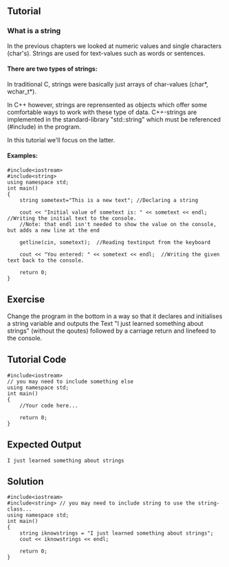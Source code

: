 Tutorial
--------

###  What is a string

In the previous chapters we looked at numeric values and single characters (char's).
Strings are used for text-values such as words or sentences.

#### There are two types of strings:
In traditional C, strings were basically just arrays of char-values (char*, wchar_t*).

In C++ however, strings are reprensented as objects which offer some comfortable ways to work with these type of data.
C++-strings are implemented in the standard-library "std::string" which must be referenced (#include) in the program.

In this tutorial we'll focus on the latter.

#### Examples:
    #include<iostream> 
    #include<string>
    using namespace std; 
    int main() 
    { 
        string sometext="This is a new text"; //Declaring a string

        cout << "Initial value of sometext is: " << sometext << endl;  //Writing the initial text to the console.
        //Note: that endl isn't needed to show the value on the console, but adds a new line at the end

        getline(cin, sometext);  //Reading textinput from the keyboard

        cout << "You entered: " << sometext << endl;  //Writing the given text back to the console.       

        return 0;
    }

Exercise
--------

Change the program in the bottom in a way so that it declares and initialises a string variable and outputs the Text "I just learned something about strings" (without the qoutes) followed by a carriage return and linefeed to the console.

Tutorial Code
-------------
    #include<iostream> 
    // you may need to include something else
    using namespace std; 
    int main() 
    {     
        //Your code here...
    
        return 0;
    }

Expected Output
---------------

    
    I just learned something about strings
    


Solution
--------

    #include<iostream> 
    #include<string> // you may need to include string to use the string-class...
    using namespace std; 
    int main() 
    {     
        string iknowstrings = "I just learned something about strings";
        cout << iknowstrings << endl;
    
        return 0;
    }
